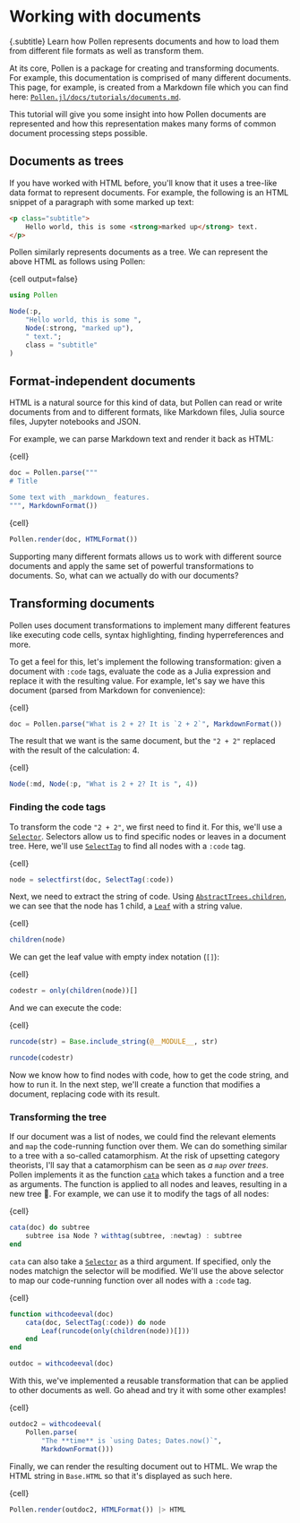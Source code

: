 # Working with documents

{.subtitle}
Learn how Pollen represents documents and how to load them from different file formats as well as transform them. 

At its core, Pollen is a package for creating and transforming documents. For example, this documentation is comprised of many different documents. This page, for example, is created from a Markdown file which you can find here: [`Pollen.jl/docs/tutorials/documents.md`](https://github.com/lorenzoh/Pollen.jl/blob/main/docs/tutorials/documents.md).

This tutorial will give you some insight into how Pollen documents are represented and how this representation makes many forms of common document processing steps possible.

## Documents as trees

If you have worked with HTML before, you'll know that it uses a tree-like data format to represent documents. For example, the following is an HTML snippet of a paragraph with some marked up text:

```html
<p class="subtitle">
    Hello world, this is some <strong>marked up</strong> text.
</p>
```

Pollen similarly represents documents as a tree. We can represent the above HTML as follows using Pollen:

{cell output=false}
```julia
using Pollen

Node(:p,
    "Hello world, this is some ",
    Node(:strong, "marked up"),
    " text.";
    class = "subtitle"
)
```

## Format-independent documents

HTML is a natural source for this kind of data, but Pollen can read or write documents from and to different formats, like Markdown files, Julia source files, Jupyter notebooks and JSON.

For example, we can parse Markdown text and render it back as HTML:

{cell}
```julia
doc = Pollen.parse("""
# Title

Some text with _markdown_ features.
""", MarkdownFormat())
```

{cell}
```julia
Pollen.render(doc, HTMLFormat())
```

Supporting many different formats allows us to work with different source documents and apply the same set of powerful transformations to documents. So, what can we actually do with our documents?

## Transforming documents

Pollen uses document transformations to implement many different features like executing code cells, syntax highlighting, finding hyperreferences and more.

To get a feel for this, let's implement the following transformation: given a document with `:code` tags, evaluate the code as a Julia expression and replace it with the resulting value. For example, let's say we have this document (parsed from Markdown for convenience):

{cell}
```julia
doc = Pollen.parse("What is 2 + 2? It is `2 + 2`", MarkdownFormat())
```

The result that we want is the same document, but the `"2 + 2"` replaced with the result of the calculation: 4.

{cell}
```julia
Node(:md, Node(:p, "What is 2 + 2? It is ", 4))
```

### Finding the code tags

To transform the code `"2 + 2"`, we first need to find it. For this, we'll use a [`Selector`](#). Selectors allow us to find specific nodes or leaves in a document tree. Here, we'll use [`SelectTag`](#) to find all nodes with a `:code` tag.

{cell}
```julia
node = selectfirst(doc, SelectTag(:code))
```

Next, we need to extract the string of code. Using [`AbstractTrees.children`](#), we can see that the node has 1 child, a [`Leaf`](#) with a string value.

{cell}
```julia
children(node)
```

We can get the leaf value with empty index notation (`[]`):

{cell}
```julia
codestr = only(children(node))[]
```

And we can execute the code:

{cell}
```julia
runcode(str) = Base.include_string(@__MODULE__, str)

runcode(codestr)
```

Now we know how to find nodes with code, how to get the code string, and how to run it. In the next step, we'll create a function that modifies a document, replacing code with its result.

### Transforming the tree

If our document was a list of nodes, we could find the relevant elements and `map` the code-running function over them. We can do something similar to a tree with a so-called catamorphism. At the risk of upsetting category theorists, I'll say that a catamorphism can be seen as _a `map` over trees_. Pollen implements it as the function [`cata`](#) which takes a function and a tree as arguments. The function is applied to all nodes and leaves, resulting in a new tree 🌳. For example, we can use it to modify the tags of all nodes:

{cell}
```julia
cata(doc) do subtree
    subtree isa Node ? withtag(subtree, :newtag) : subtree
end
```

`cata` can also take a [`Selector`](#) as a third argument. If specified, only the nodes matchign the selector will be modified. We'll use the above selector to map our code-running function over all nodes with a `:code` tag.

{cell}
```julia
function withcodeeval(doc)
    cata(doc, SelectTag(:code)) do node
        Leaf(runcode(only(children(node))[]))
    end
end

outdoc = withcodeeval(doc)
```

With this, we've implemented a reusable transformation that can be applied to other documents as well. Go ahead and try it with some other examples!

{cell}
```julia
outdoc2 = withcodeeval(
    Pollen.parse(
        "The **time** is `using Dates; Dates.now()`",
        MarkdownFormat()))
```

Finally, we can render the resulting document out to HTML. We wrap the HTML string in `Base.HTML` so that it's displayed as such here.

{cell}
```julia
Pollen.render(outdoc2, HTMLFormat()) |> HTML
```
